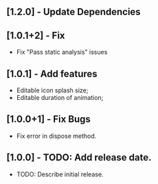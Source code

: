 ## [1.2.0] - Update Dependencies

## [1.0.1+2] - Fix
* Fix "Pass static analysis" issues

## [1.0.1] - Add features
* Editable icon splash size;
* Editable duration of animation;

## [1.0.0+1] - Fix Bugs

* Fix error in dispose method.

## [1.0.0] - TODO: Add release date.

* TODO: Describe initial release.
